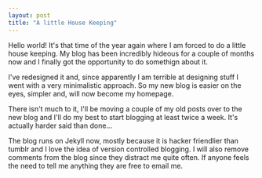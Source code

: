 ```yaml
---
layout: post
title: "A little House Keeping"
---
```


Hello world! It's that time of the year again where I am forced to do a little house keeping. My blog has been incredibly hideous for a couple of months now and I finally got the opportunity to do somethign about it.

I've redesigned it and, since apparently I am terrible at designing stuff I went with a very minimalistic approach. So my new blog is easier on the eyes, simpler and, will now become my homepage.

There isn't much to it, I'll be moving a couple of my old posts over to the new blog and I'll do my best to start blogging at least twice a week. It's actually harder said than done... 

The blog runs on Jekyll now, mostly because it is hacker friendlier than tumblr and I love the idea of version controlled blogging. I will also remove comments from the blog since they distract me quite often. If anyone feels the need to tell me anything they are free to email me.